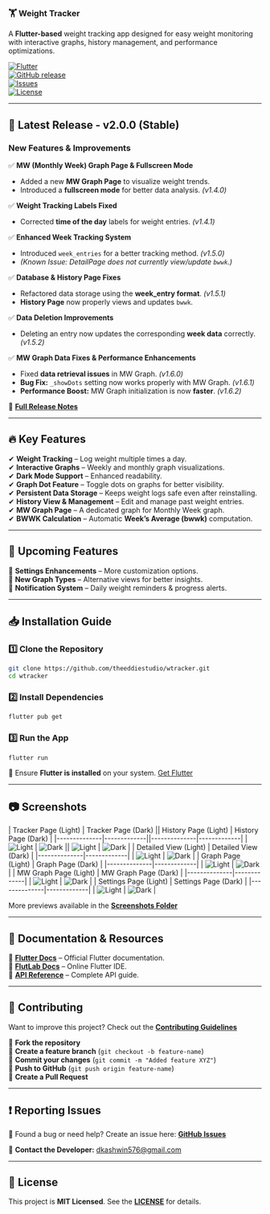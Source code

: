### 🏋️ **Weight Tracker**  

A **Flutter-based** weight tracking app designed for easy weight monitoring with interactive graphs, history management, and performance optimizations.

[![Flutter](https://img.shields.io/badge/Flutter-v3.16-blue?logo=flutter)](https://flutter.dev)  
[![GitHub release](https://img.shields.io/github/v/release/theeddiestudio/wtracker?include_prereleases)](https://github.com/theeddiestudio/wtracker/releases)  
[![Issues](https://img.shields.io/github/issues/theeddiestudio/wtracker)](https://github.com/theeddiestudio/wtracker/issues)  
[![License](https://img.shields.io/github/license/theeddiestudio/wtracker)](https://github.com/theeddiestudio/wtracker/blob/main/LICENSE)  

---

## 📢 **Latest Release - v2.0.0 (Stable)**  

### **New Features & Improvements**  

✅ **MW (Monthly Week) Graph Page & Fullscreen Mode**  
- Added a new **MW Graph Page** to visualize weight trends.  
- Introduced a **fullscreen mode** for better data analysis. *(v1.4.0)*  

✅ **Weight Tracking Labels Fixed**  
- Corrected **time of the day** labels for weight entries. *(v1.4.1)*  

✅ **Enhanced Week Tracking System**  
- Introduced `week_entries` for a better tracking method. *(v1.5.0)*  
- *(Known Issue: DetailPage does not currently view/update `bwwk`.)*  

✅ **Database & History Page Fixes**  
- Refactored data storage using the **week_entry format**. *(v1.5.1)*  
- **History Page** now properly views and updates `bwwk`.  

✅ **Data Deletion Improvements**  
- Deleting an entry now updates the corresponding **week data** correctly. *(v1.5.2)*  

✅ **MW Graph Data Fixes & Performance Enhancements**  
- Fixed **data retrieval issues** in MW Graph. *(v1.6.0)*  
- **Bug Fix:** `_showDots` setting now works properly with MW Graph. *(v1.6.1)*  
- **Performance Boost:** MW Graph initialization is now **faster**. *(v1.6.2)*  

📌 **[Full Release Notes](https://github.com/theeddiestudio/wtracker/releases)**  

---

## 🔥 **Key Features**  

✔ **Weight Tracking** – Log weight multiple times a day.  
✔ **Interactive Graphs** – Weekly and monthly graph visualizations.  
✔ **Dark Mode Support** – Enhanced readability.  
✔ **Graph Dot Feature** – Toggle dots on graphs for better visibility.  
✔ **Persistent Data Storage** – Keeps weight logs safe even after reinstalling.  
✔ **History View & Management** – Edit and manage past weight entries.  
✔ **MW Graph Page** – A dedicated graph for Monthly Week graph.  
✔ **BWWK Calculation** – Automatic **Week’s Average (bwwk)** computation.  

---

## 🚀 **Upcoming Features**  

🔹 **Settings Enhancements** – More customization options.  
🔹 **New Graph Types** – Alternative views for better insights.  
🔹 **Notification System** – Daily weight reminders & progress alerts.  

---

## 📥 **Installation Guide**  

### **1️⃣ Clone the Repository**  
```sh
git clone https://github.com/theeddiestudio/wtracker.git
cd wtracker
```

### **2️⃣ Install Dependencies**  
```sh
flutter pub get
```

### **3️⃣ Run the App**  
```sh
flutter run
```

🔹 Ensure **Flutter is installed** on your system. [Get Flutter](https://flutter.dev/docs/get-started/install)  

---

## 📷 **Screenshots**  

| Tracker Page (Light) | Tracker Page (Dark) || History Page (Light) | History Page (Dark) |
|--------------|-------------||--------------|-------------|
| ![Light](https://github.com/theeddiestudio/wtracker/blob/main/screenshots/tracker%20page/tracker%20-%20light%20mode.jpg?raw=true) | ![Dark](https://github.com/theeddiestudio/wtracker/blob/main/screenshots/tracker%20page/tracker%20-%20dark%20mode.jpg?raw=true) || ![Light](https://github.com/theeddiestudio/wtracker/blob/main/screenshots/history%20page/history%20-%20light%20mode.jpg?raw=true) | ![Dark](https://github.com/theeddiestudio/wtracker/blob/main/screenshots/history%20page/history%20-%20dark%20mode.jpg?raw=true) |
| Detailed View (Light) | Detailed View (Dark) |
|--------------|-------------|
| ![Light](https://github.com/theeddiestudio/wtracker/blob/main/screenshots/history%20page/detail%20-%20light%20mode.jpg?raw=true) | ![Dark](https://github.com/theeddiestudio/wtracker/blob/main/screenshots/history%20page/detail%20-%20dark%20mode.jpg?raw=true) |
| Graph Page (Light) | Graph Page (Dark) |
|--------------|-------------|
| ![Light](https://github.com/theeddiestudio/wtracker/blob/main/screenshots/graph%20page/graph%20-%20light%20mode.jpg?raw=true) | ![Dark](https://github.com/theeddiestudio/wtracker/blob/main/screenshots/graph%20page/graph%20-%20dark%20mode.jpg?raw=true) |
| MW Graph Page (Light) | MW Graph Page (Dark) |
|--------------|-------------|
| ![Light](https://github.com/theeddiestudio/wtracker/blob/main/screenshots/mw%20graph/mwgraph%20-%20light%20mode.jpg?raw=true) | ![Dark](https://github.com/theeddiestudio/wtracker/blob/main/screenshots/mw%20graph/mwgraph%20-%20dark%20mode.jpg?raw=true) |
| Settings Page (Light) | Settings Page (Dark) |
|--------------|-------------|
| ![Light](https://github.com/theeddiestudio/wtracker/blob/main/screenshots/settings%20page/settings%20-%20light%20mode.jpg?raw=true) | ![Dark](https://github.com/theeddiestudio/wtracker/blob/main/screenshots/settings%20page/settings%20-%20dark%20mode.jpg?raw=true) |

More previews available in the **[Screenshots Folder](https://github.com/theeddiestudio/wtracker/screenshots)**  

---

## 📖 **Documentation & Resources**  

🔹 **[Flutter Docs](https://flutter.dev/docs)** – Official Flutter documentation.  
🔹 **[FlutLab Docs](https://flutlab.io/docs)** – Online Flutter IDE.  
🔹 **[API Reference](https://flutter.dev/docs/reference/api)** – Complete API guide.  

---

## 🤝 **Contributing**  

Want to improve this project? Check out the **[Contributing Guidelines](https://github.com/theeddiestudio/wtracker/CONTRIBUTING.md)**  

🔹 **Fork the repository**  
🔹 **Create a feature branch** (`git checkout -b feature-name`)  
🔹 **Commit your changes** (`git commit -m "Added feature XYZ"`)  
🔹 **Push to GitHub** (`git push origin feature-name`)  
🔹 **Create a Pull Request**  

---

## ❗ **Reporting Issues**  

🚀 Found a bug or need help? Create an issue here: **[GitHub Issues](https://github.com/theeddiestudio/wtracker/issues)**  

📧 **Contact the Developer:** [dkashwin576@gmail.com](mailto:dkashwin576@gmail.com)  

---

## 📜 **License**  

This project is **MIT Licensed**. See the **[LICENSE](https://github.com/theeddiestudio/wtracker/blob/main/LICENSE)** for details.  
